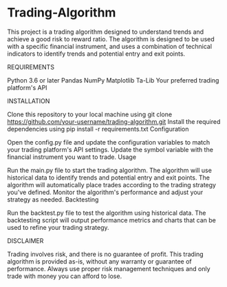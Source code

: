 # Trading-Algorithm

This project is a trading algorithm designed to understand trends and achieve a good risk to reward ratio. The algorithm is designed to be used with a specific financial instrument, and uses a combination of technical indicators to identify trends and potential entry and exit points.

REQUIREMENTS

Python 3.6 or later
Pandas
NumPy
Matplotlib
Ta-Lib
Your preferred trading platform's API

INSTALLATION

Clone this repository to your local machine using git clone https://github.com/your-username/trading-algorithm.git
Install the required dependencies using pip install -r requirements.txt
Configuration

Open the config.py file and update the configuration variables to match your trading platform's API settings.
Update the symbol variable with the financial instrument you want to trade.
Usage

Run the main.py file to start the trading algorithm.
The algorithm will use historical data to identify trends and potential entry and exit points.
The algorithm will automatically place trades according to the trading strategy you've defined.
Monitor the algorithm's performance and adjust your strategy as needed.
Backtesting

Run the backtest.py file to test the algorithm using historical data.
The backtesting script will output performance metrics and charts that can be used to refine your trading strategy.

DISCLAIMER

Trading involves risk, and there is no guarantee of profit. This trading algorithm is provided as-is, without any warranty or guarantee of performance. Always use proper risk management techniques and only trade with money you can afford to lose.
